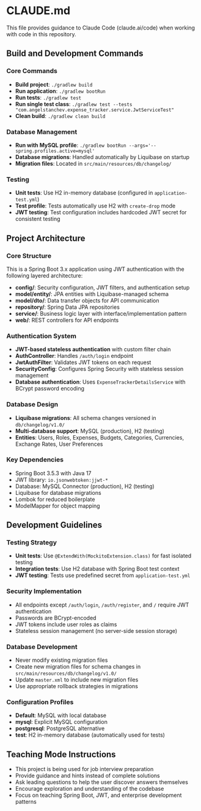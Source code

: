 # CLAUDE.md

This file provides guidance to Claude Code (claude.ai/code) when working with code in this repository.

## Build and Development Commands

### Core Commands
- **Build project**: `./gradlew build`
- **Run application**: `./gradlew bootRun`
- **Run tests**: `./gradlew test`
- **Run single test class**: `./gradlew test --tests "com.angelstanchev.expense_tracker.service.JwtServiceTest"`
- **Clean build**: `./gradlew clean build`

### Database Management
- **Run with MySQL profile**: `./gradlew bootRun --args='--spring.profiles.active=mysql'`
- **Database migrations**: Handled automatically by Liquibase on startup
- **Migration files**: Located in `src/main/resources/db/changelog/`

### Testing
- **Unit tests**: Use H2 in-memory database (configured in `application-test.yml`)
- **Test profile**: Tests automatically use H2 with `create-drop` mode
- **JWT testing**: Test configuration includes hardcoded JWT secret for consistent testing

## Project Architecture

### Core Structure
This is a Spring Boot 3.x application using JWT authentication with the following layered architecture:

- **config/**: Security configuration, JWT filters, and authentication setup
- **model/entity/**: JPA entities with Liquibase-managed schema
- **model/dto/**: Data transfer objects for API communication
- **repository/**: Spring Data JPA repositories
- **service/**: Business logic layer with interface/implementation pattern
- **web/**: REST controllers for API endpoints

### Authentication System
- **JWT-based stateless authentication** with custom filter chain
- **AuthController**: Handles `/auth/login` endpoint
- **JwtAuthFilter**: Validates JWT tokens on each request
- **SecurityConfig**: Configures Spring Security with stateless session management
- **Database authentication**: Uses `ExpenseTrackerDetailsService` with BCrypt password encoding

### Database Design
- **Liquibase migrations**: All schema changes versioned in `db/changelog/v1.0/`
- **Multi-database support**: MySQL (production), H2 (testing)
- **Entities**: Users, Roles, Expenses, Budgets, Categories, Currencies, Exchange Rates, User Preferences

### Key Dependencies
- Spring Boot 3.5.3 with Java 17
- JWT library: `io.jsonwebtoken:jjwt-*`
- Database: MySQL Connector (production), H2 (testing)
- Liquibase for database migrations
- Lombok for reduced boilerplate
- ModelMapper for object mapping

## Development Guidelines

### Testing Strategy
- **Unit tests**: Use `@ExtendWith(MockitoExtension.class)` for fast isolated testing
- **Integration tests**: Use H2 database with Spring Boot test context
- **JWT testing**: Tests use predefined secret from `application-test.yml`

### Security Implementation
- All endpoints except `/auth/login`, `/auth/register`, and `/` require JWT authentication
- Passwords are BCrypt-encoded
- JWT tokens include user roles as claims
- Stateless session management (no server-side session storage)

### Database Development
- Never modify existing migration files
- Create new migration files for schema changes in `src/main/resources/db/changelog/v1.0/`
- Update `master.xml` to include new migration files
- Use appropriate rollback strategies in migrations

### Configuration Profiles
- **Default**: MySQL with local database
- **mysql**: Explicit MySQL configuration
- **postgresql**: PostgreSQL alternative
- **test**: H2 in-memory database (automatically used for tests)

## Teaching Mode Instructions
- This project is being used for job interview preparation
- Provide guidance and hints instead of complete solutions
- Ask leading questions to help the user discover answers themselves
- Encourage exploration and understanding of the codebase
- Focus on teaching Spring Boot, JWT, and enterprise development patterns